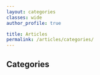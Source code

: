 ```yaml
---
layout: categories
classes: wide
author_profile: true

title: Articles
permalink: /articles/categories/
---
```


## Categories